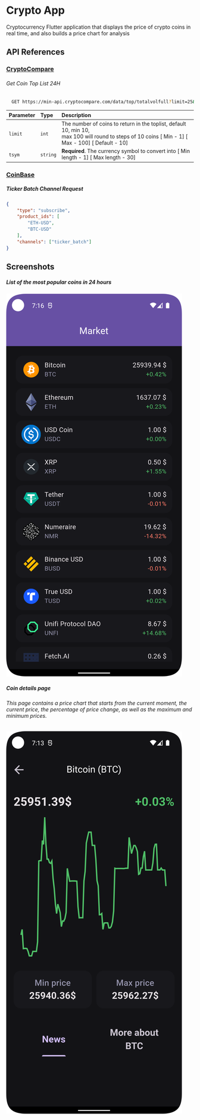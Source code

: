 # Crypto App

Cryptocurrency Flutter application that displays the price of crypto coins in real time, and also builds a price chart for analysis


## API References

### [CryptoCompare](https://min-api.cryptocompare.com)


###### Get Coin Top List 24H
```sh
  GET https://min-api.cryptocompare.com/data/top/totalvolfull?limit=25&tsym=USD
```

| Parameter | Type     | Description                |
| :-------- | :------- | :------------------------- |
| `limit` | `int`      | The number of coins to return in the toplist, default 10, min 10,<br>max 100 will round to steps of 10 coins [ Min - 1] [ Max - 100] [ Default - 10] |
| `tsym` | `string` | **Required**. The currency symbol to convert into [ Min length - 1] [ Max length - 30]|


### [CoinBase](https://docs.cloud.coinbase.com)

##### Ticker Batch Channel Request
```json
{
    "type": "subscribe",
    "product_ids": [
        "ETH-USD",
        "BTC-USD"
    ],
    "channels": ["ticker_batch"]
}
```



## Screenshots

##### **List of the most popular coins in 24 hours**
![App Screenshot](https://github.com/IBKnight/crypto-app/blob/master/assets/coins_list.png)


##### **Coin details page**
###### This page contains a price chart that starts from the current moment, the current price, the percentage of price change, as well as the maximum and minimum prices.
![App Screenshot](https://github.com/IBKnight/crypto-app/blob/master/assets/coin_price_chart.png)